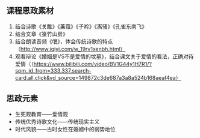 ## 课程思政素材

1. 结合诗歌《关雎》《蒹葭》《子衿》《离骚》《孔雀东南飞》
2. 结合文章《箓竹山房》
3. 结合朗读音频《氓》，体会传统诗歌的特点（http://www.iqiyi.com/w_19rv1xenbh.html）
4. 观看辩论《婚姻是VS不是爱情的坟墓》，结合课文关于爱情的看法，正确对待爱情（（https://www.bilibili.com/video/BV1G44y1H7R1/?spm_id_from=333.337.search-card.all.click&vd_source=149872c3de687a3a8a524b168aeaf4ea）

## 思政元素

- 生死观教育——爱情观
- 传统优秀诗歌文化——传统现实主义
- 时代风貌——古时女性在婚姻中的弱势地位
